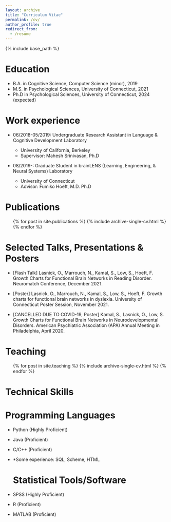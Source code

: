 ```yaml
---
layout: archive
title: "Curriculum Vitae"
permalink: /cv/
author_profile: true
redirect_from:
  - /resume
---
```


{% include base_path %}

Education
======
* B.A. in Cognitive Science, Computer Science (minor), 2019
* M.S. in  Psychological Sciences, University of Connecticut, 2021
* Ph.D in  Psychological Sciences, University of Connecticut, 2024 (expected)

Work experience
======
* 06/2018-05/2019: Undergraduate Research Assistant in Language & Cognitive Development Laboratory
  * University of California, Berkeley
  * Supervisor: Mahesh Srinivasan, Ph.D

* 08/2019-: Graduate Student in brainLENS (Learning, Engineering, & Neural Systems) Laboratory
  * University of Connecticut
  * Advisor: Fumiko Hoeft, M.D. Ph.D

Publications
======
  <ul>{% for post in site.publications %}
    {% include archive-single-cv.html %}
  {% endfor %}</ul>
  
Selected Talks, Presentations & Posters
======
* [Flash Talk] Lasnick, O., Marrouch, N., Kamal, S., Low, S., Hoeft, F. Growth Charts for Functional Brain Networks in Reading Disorder. Neuromatch Conference, December 2021.

* [Poster] Lasnick, O., Marrouch, N., Kamal, S., Low, S., Hoeft, F. Growth charts for functional brain networks in dyslexia. University of Connecticut Poster Session, November 2021.

* [CANCELLED DUE TO COVID-19, Poster] Kamal, S., Lasnick, O., Low, S. Growth Charts for Functional Brain Networks in Neurodevelopmental Disorders. American Psychiatric Association (APA) Annual Meeting in Philadelphia, April 2020.
  
Teaching
======
  <ul>{% for post in site.teaching %}
    {% include archive-single-cv.html %}
  {% endfor %}</ul>
  
Technical Skills
======

  Programming Languages
  ======
* Python (Highly Proficient)
* Java (Proficient)
* C/C++ (Proficient)
* *Some experience: SQL, Scheme, HTML

  Statistical Tools/Software
  ======
* SPSS (Highly Proficient)
* R (Proficient)
* MATLAB (Proficient)
